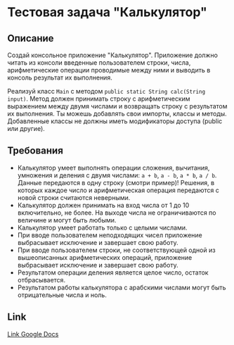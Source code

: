 # Тестовая задача "Калькулятор"

## Описание
Создай консольное приложение "Калькулятор". Приложение должно читать из консоли введенные пользователем строки, числа, арифметические операции проводимые между ними и выводить в консоль результат их выполнения.

Реализуй класс `Main` с методом `public static String calc(String input)`. Метод должен принимать строку с арифметическим выражением между двумя числами и возвращать строку с результатом их выполнения. Ты можешь добавлять свои импорты, классы и методы. Добавленные классы не должны иметь модификаторы доступа (public или другие).

## Требования
- Калькулятор умеет выполнять операции сложения, вычитания, умножения и деления с двумя числами: `a + b`, `a - b`, `a * b`, `a / b`. Данные передаются в одну строку (смотри пример)! Решения, в которых каждое число и арифметическая операция передаются с новой строки считаются неверными.
- Калькулятор должен принимать на вход числа от 1 до 10 включительно, не более. На выходе числа не ограничиваются по величине и могут быть любыми.
- Калькулятор умеет работать только с целыми числами.
- При вводе пользователем неподходящих чисел приложение выбрасывает исключение и завершает свою работу.
- При вводе пользователем строки, не соответствующей одной из вышеописанных арифметических операций, приложение выбрасывает исключение и завершает свою работу.
- Результатом операции деления является целое число, остаток отбрасывается.
- Результатом работы калькулятора с арабскими числами могут быть отрицательные числа и ноль.

## Link

[Link Google Docs](https://docs.google.com/document/d/1ROnZltvkb705aH5PQ--0L6n9qHe3Y9cO_NdpjYNNjVM/edit#heading=h.t6crh46m6ppl)
